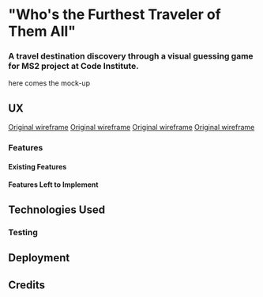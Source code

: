 # "Who's the Furthest Traveler of Them All"
### A travel destination discovery through a visual guessing game for MS2 project at Code Institute.

here comes the mock-up


## UX

[Original wireframe](assets/images/wireframes/1.jpg)
[Original wireframe](assets/images/wireframes/2.jpg)
[Original wireframe](assets/images/wireframes/3.jpg)
[Original wireframe](assets/images/wireframes/4.jpg)

### Features

#### Existing Features

#### Features Left to Implement

## Technologies Used

### Testing

## Deployment

## Credits
